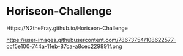 # Horiseon-Challenge

Https://N2theFray.github.io/Horiseon-Challenge

https://user-images.githubusercontent.com/78673754/108622577-ccf5e100-744a-11eb-87ca-a8cec229891f.png

